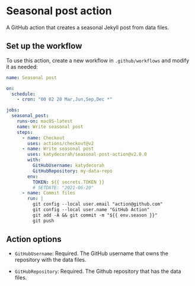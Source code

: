 # Seasonal post action

A GitHub action that creates a seasonal Jekyll post from data files.

<!-- START GENERATED DOCUMENTATION -->

## Set up the workflow

To use this action, create a new workflow in `.github/workflows` and modify it as needed:

```yml
name: Seasonal post

on:
  schedule:
    - cron: "00 02 20 Mar,Jun,Sep,Dec *"

jobs:
  seasonal_post:
    runs-on: macOS-latest
    name: Write seasonal post
    steps:
      - name: Checkout
        uses: actions/checkout@v2
      - name: Write seasonal post
        uses: katydecorah/seasonal-post-action@v2.0.0
        with:
          GitHubUsername: katydecorah
          GitHubRepository: my-data-repo
        env:
          TOKEN: ${{ secrets.TOKEN }}
          # SETDATE: "2021-06-20"
      - name: Commit files
        run: |
          git config --local user.email "action@github.com"
          git config --local user.name "GitHub Action"
          git add -A && git commit -m "${{ env.season }}"
          git push
```

## Action options

- `GitHubUsername`: Required. The GitHub username that owns the repository with the data files.

- `GitHubRepository`: Required. The Github repository that has the data files.

<!-- END GENERATED DOCUMENTATION -->
````
